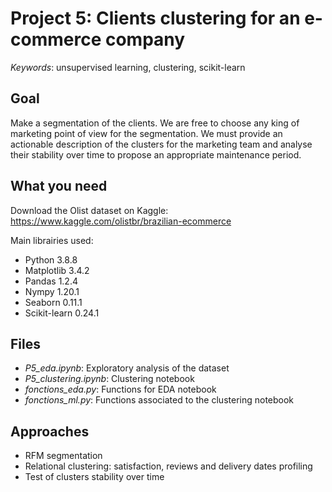 # Project 5: Clients clustering for an e-commerce company

*Keywords*: unsupervised learning, clustering, scikit-learn

## Goal
Make a segmentation of the clients. We are free to choose any king of marketing point of view for the segmentation. We must provide an actionable description of the clusters for the marketing team and analyse their stability over time to propose an appropriate maintenance period.

## What you need

Download the Olist dataset on Kaggle: https://www.kaggle.com/olistbr/brazilian-ecommerce

Main librairies used:
* Python 3.8.8
* Matplotlib 3.4.2
* Pandas 1.2.4
* Nympy 1.20.1
* Seaborn 0.11.1
* Scikit-learn 0.24.1

## Files
* *P5_eda.ipynb*: Exploratory analysis of the dataset
* *P5_clustering.ipynb*: Clustering notebook
* *fonctions_eda.py*: Functions for EDA notebook
* *fonctions_ml.py*: Functions associated to the clustering notebook

## Approaches
* RFM segmentation
* Relational clustering: satisfaction, reviews and delivery dates profiling
* Test of clusters stability over time
